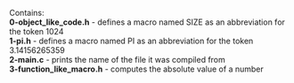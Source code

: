 Contains:<br />**0-object_like_code.h** - defines a macro named SIZE as an abbreviation for the token 1024<br />
**1-pi.h** - defines a macro named PI as an abbreviation for the token 3.14156265359<br />
**2-main.c** - prints the name of the file it was compiled from<br />
**3-function_like_macro.h** - computes the absolute value of a number<br />
